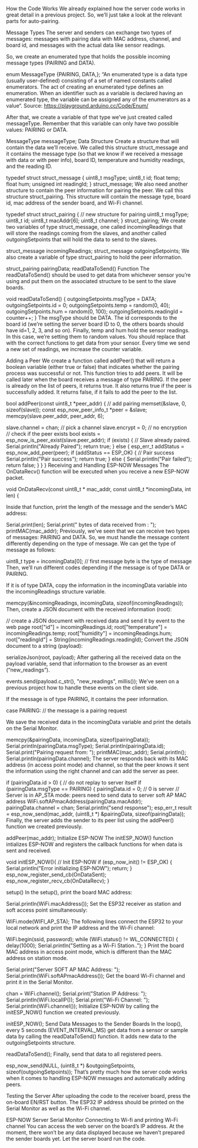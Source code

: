 How the Code Works
We already explained how the server code works in great detail in a previous project. So, we’ll just take a look at the relevant parts for auto-pairing.

Message Types
The server and senders can exchange two types of messages: messages with pairing data with MAC address, channel, and board id, and messages with the actual data like sensor readings.

So, we create an enumerated type that holds the possible incoming message types (PAIRING and DATA).

enum MessageType {PAIRING, DATA,};
“An enumerated type is a data type (usually user-defined) consisting of a set of named constants called enumerators. The act of creating an enumerated type defines an enumeration. When an identifier such as a variable is declared having an enumerated type, the variable can be assigned any of the enumerators as a value“. Source: https://playground.arduino.cc/Code/Enum/

After that, we create a variable of that type we’ve just created called messageType. Remember that this variable can only have two possible values: PAIRING or DATA.

MessageType messageType;
Data Structure
Create a structure that will contain the data we’ll receive. We called this structure struct_message and it contains the message type (so that we know if we received a message with data or with peer info), board ID, temperature and humidity readings, and the reading ID.

typedef struct struct_message {
  uint8_t msgType;
  uint8_t id;
  float temp;
  float hum;
  unsigned int readingId;
} struct_message;
We also need another structure to contain the peer information for pairing the peer. We call this structure struct_pairing. This structure will contain the message type, board id, mac address of the sender board, and Wi-Fi channel.


typedef struct struct_pairing {       // new structure for pairing
    uint8_t msgType;
    uint8_t id;
    uint8_t macAddr[6];
    uint8_t channel;
} struct_pairing;
We create two variables of type struct_message, one called incomingReadings that will store the readings coming from the slaves, and another called outgoingSetpoints that will hold the data to send to the slaves.

struct_message incomingReadings;
struct_message outgoingSetpoints;
We also create a variable of type struct_pairing to hold the peer information.

struct_pairing pairingData;
readDataToSend() Function
The readDataToSend() should be used to get data from whichever sensor you’re using and put them on the associated structure to be sent to the slave boards.

void readDataToSend() {
  outgoingSetpoints.msgType = DATA;
  outgoingSetpoints.id = 0;
  outgoingSetpoints.temp = random(0, 40);
  outgoingSetpoints.hum = random(0, 100);
  outgoingSetpoints.readingId = counter++;
}
The msgType should be DATA. The id corresponds to the board id (we’re setting the server board ID to 0, the others boards should have id=1, 2, 3, and so on). Finally, temp and hum hold the sensor readings. In this case, we’re setting them to random values. You should replace that with the correct functions to get data from your sensor. Every time we send a new set of readings, we increase the counter variable.

Adding a Peer
We create a function called addPeer() that will return a boolean variable (either true or false) that indicates whether the pairing process was successful or not. This function tries to add peers. It will be called later when the board receives a message of type PAIRING. If the peer is already on the list of peers, it returns true. It also returns true if the peer is successfully added. It returns false, if it fails to add the peer to the list.


bool addPeer(const uint8_t *peer_addr) {      // add pairing
  memset(&slave, 0, sizeof(slave));
  const esp_now_peer_info_t *peer = &slave;
  memcpy(slave.peer_addr, peer_addr, 6);
  
  slave.channel = chan; // pick a channel
  slave.encrypt = 0; // no encryption
  // check if the peer exists
  bool exists = esp_now_is_peer_exist(slave.peer_addr);
  if (exists) {
    // Slave already paired.
    Serial.println("Already Paired");
    return true;
  }
  else {
    esp_err_t addStatus = esp_now_add_peer(peer);
    if (addStatus == ESP_OK) {
      // Pair success
      Serial.println("Pair success");
      return true;
    }
    else 
    {
      Serial.println("Pair failed");
      return false;
    }
  }
} 
Receiving and Handling ESP-NOW Messages
The OnDataRecv() function will be executed when you receive a new ESP-NOW packet.

void OnDataRecv(const uint8_t * mac_addr, const uint8_t *incomingData, int len) {


Inside that function, print the length of the message and the sender’s MAC address:

Serial.print(len);
Serial.print(" bytes of data received from : ");
printMAC(mac_addr);
Previously, we’ve seen that we can receive two types of messages: PAIRING and DATA. So, we must handle the message content differently depending on the type of message. We can get the type of message as follows:

uint8_t type = incomingData[0];       // first message byte is the type of message
Then, we’ll run different codes depending if the message is of type DATA or PAIRING.

If it is of type DATA, copy the information in the incomingData variable into the incomingReadings structure variable.

memcpy(&incomingReadings, incomingData, sizeof(incomingReadings));
Then, create a JSON document with the received information (root):

// create a JSON document with received data and send it by event to the web page
root["id"] = incomingReadings.id;
root["temperature"] = incomingReadings.temp;
root["humidity"] = incomingReadings.hum;
root["readingId"] = String(incomingReadings.readingId);
Convert the JSON document to a string (payload):

serializeJson(root, payload);
After gathering all the received data on the payload variable, send that information to the browser as an event (“new_readings”).

events.send(payload.c_str(), "new_readings", millis());
We’ve seen on a previous project how to handle these events on the client side.

If the message is of type PAIRING, it contains the peer information.

case PAIRING:                            // the message is a pairing request


We save the received data in the incomingData variable and print the details on the Serial Monitor.

memcpy(&pairingData, incomingData, sizeof(pairingData));
Serial.println(pairingData.msgType);
Serial.println(pairingData.id);
Serial.print("Pairing request from: ");
printMAC(mac_addr);
Serial.println();
Serial.println(pairingData.channel);
The server responds back with its MAC address (in access point mode) and channel, so that the peer knows it sent the information using the right channel and can add the server as peer.

if (pairingData.id > 0) {     // do not replay to server itself
  if (pairingData.msgType == PAIRING) { 
    pairingData.id = 0;       // 0 is server
    // Server is in AP_STA mode: peers need to send data to server soft AP MAC address 
    WiFi.softAPmacAddress(pairingData.macAddr);   
    pairingData.channel = chan;
    Serial.println("send response");
    esp_err_t result = esp_now_send(mac_addr, (uint8_t *) &pairingData, sizeof(pairingData));
Finally, the server adds the sender to its peer list using the addPeer() function we created previously.

addPeer(mac_addr);
Initialize ESP-NOW
The initESP_NOW() function intializes ESP-NOW and registers the callback functions for when data is sent and received.

void initESP_NOW(){
    // Init ESP-NOW
    if (esp_now_init() != ESP_OK) {
      Serial.println("Error initializing ESP-NOW");
      return;
    }
    esp_now_register_send_cb(OnDataSent);
    esp_now_register_recv_cb(OnDataRecv);
}


setup()
In the setup(), print the board MAC address:

Serial.println(WiFi.macAddress());
Set the ESP32 receiver as station and soft access point simultaneously:

WiFi.mode(WIFI_AP_STA);
The following lines connect the ESP32 to your local network and print the IP address and the Wi-Fi channel:

WiFi.begin(ssid, password);
  while (WiFi.status() != WL_CONNECTED) {
    delay(1000);
    Serial.println("Setting as a Wi-Fi Station..");
  }
Print the board MAC address in access point mode, which is different than the MAC address on station mode.

Serial.print("Server SOFT AP MAC Address:  ");
Serial.println(WiFi.softAPmacAddress());
Get the board Wi-Fi channel and print it in the Serial Monitor.

chan = WiFi.channel();
Serial.print("Station IP Address: ");
Serial.println(WiFi.localIP());
Serial.print("Wi-Fi Channel: ");
Serial.println(WiFi.channel());
Initialize ESP-NOW by calling the initESP_NOW() function we created previously.

initESP_NOW();
Send Data Messages to the Sender Boards
In the loop(), every 5 seconds (EVENT_INTERVAL_MS) get data from a sensor or sample data by calling the readDataToSend() function. It adds new data to the outgoingSetpoints structure.



readDataToSend();
Finally, send that data to all registered peers.

esp_now_send(NULL, (uint8_t *) &outgoingSetpoints, sizeof(outgoingSetpoints));
That’s pretty much how the server code works when it comes to handling ESP-NOW messages and automatically adding peers.

Testing the Server
After uploading the code to the receiver board, press the on-board EN/RST button. The ESP32 IP address should be printed on the Serial Monitor as well as the Wi-Fi channel.

ESP-NOW Server Serial Monitor Connecting to Wi-fi and printing Wi-Fi channel
You can access the web server on the board’s IP address. At the moment, there won’t be any data displayed because we haven’t prepared the sender boards yet. Let the server board run the code.

